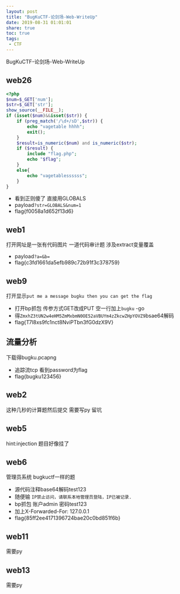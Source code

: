 ```yaml
---
layout: post
title: "BugKuCTF-论剑场-Web-WriteUp"
date: 2019-08-31 01:01:01
share: true
toc: true
tags: 
 - CTF
---
```


BugKuCTF-论剑场-Web-WriteUp

## web26
```php
<?php
$num=$_GET['num'];
$str=$_GET['str'];
show_source(__FILE__);
if (isset($num)&&isset($str)) {
    if (preg_match('/\d+/sD',$str)) {
        echo "vagetable hhhh";
        exit();
    }
    $result=is_numeric($num) and is_numeric($str);
    if ($result) {
        include "flag.php";
        echo "$flag";
    }
    else{
        echo "vagetablessssss";
    }
} 
```
- 看到正则傻了 直接用GLOBALS
- payload`?str=GLOBALS&num=1`
- flag{f0058a1d652f13d6}

## web1
打开网址是一张有代码图片 一道代码审计题 涉及extract变量覆盖
- payload`?a=&b=`
- flag{c3fd1661da5efb989c72b91f3c378759} 

## web9
打开显示`put me a message bugku then you can get the flag `
- 打开bp抓包 传参方式GET改成PUT 空一行加上`bugku` -go
- 得`ZmxhZ3tUN2w4eHM5ZmMxbmN0OE52aVBUYm4zZkcwZHpYOVZ9`bsae64解码
- flag{T7l8xs9fc1nct8NviPTbn3fG0dzX9V}

## 流量分析
下载得bugku.pcapng
- 追踪流tcp 看到password为flag
- flag{bugku123456}

## web2
这种几秒的计算题然后提交 需要写py
留坑

## web5
hint:injection 题目好像挂了

## web6
管理员系统 bugkuctf一样的题
- 源代码注释base64解码test123
- 随便输 `IP禁止访问，请联系本地管理员登陆，IP已被记录. `
- bp抓包 账户admin 密码test123
- 加上X-Forwarded-For: 127.0.0.1
- flag{85ff2ee4171396724bae20c0bd851f6b}

## web11
需要py

## web13
需要py


